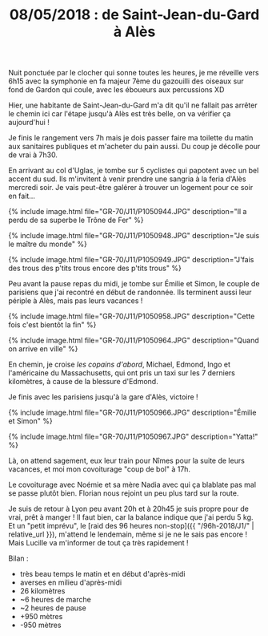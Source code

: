 ﻿---
title: "08/05/2018 : de Saint-Jean-du-Gard à Alès"
permalink: /GR-70/J11/
sidebar:
  nav: "gr_70"
---

Nuit ponctuée par le clocher qui sonne toutes les heures, je me réveille vers 6h15 avec la symphonie en fa majeur 7ème du gazouilli des oiseaux sur fond de Gardon qui coule, avec les éboueurs aux percussions XD

Hier, une habitante de Saint-Jean-du-Gard m'a dit qu'il ne fallait pas arrêter le chemin ici car l'étape jusqu'à Alès est très belle, on va vérifier ça aujourd'hui !

Je finis le rangement vers 7h mais je dois passer faire ma toilette du matin aux sanitaires publiques et m'acheter du pain aussi. Du coup je décolle pour de vrai à 7h30.

En arrivant au col d'Uglas, je tombe sur 5 cyclistes qui papotent avec un bel accent du sud. Ils m'invitent à venir prendre une sangria à la feria d'Alès mercredi soir.
Je vais peut-être galérer à trouver un logement pour ce soir en fait...

{% include image.html file="GR-70/J11/P1050944.JPG" description="Il a perdu de sa superbe le Trône de Fer" %}

{% include image.html file="GR-70/J11/P1050948.JPG" description="Je suis le maître du monde" %}

{% include image.html file="GR-70/J11/P1050949.JPG" description="J'fais des trous des p'tits trous encore des p'tits trous" %}

Peu avant la pause repas du midi, je tombe sur Émilie et Simon, le couple de parisiens que j'ai recontré en début de randonnée. Ils terminent aussi leur périple à Alès, mais pas leurs vacances !

{% include image.html file="GR-70/J11/P1050958.JPG" description="Cette fois c'est bientôt la fin" %}

{% include image.html file="GR-70/J11/P1050964.JPG" description="Quand on arrive en ville" %}

En chemin, je croise *les copains d'abord*, Michael, Edmond, Ingo et l'américaine du Massachusetts, qui ont pris un taxi sur les 7 derniers kilomètres, à cause de la blessure d'Edmond.

Je finis avec les parisiens jusqu'à la gare d'Alès, victoire !

{% include image.html file="GR-70/J11/P1050966.JPG" description="Émilie et Simon" %}

{% include image.html file="GR-70/J11/P1050967.JPG" description="Yatta!" %}

Là, on attend sagement, eux leur train pour Nîmes pour la suite de leurs vacances, et moi mon covoiturage "coup de bol" à 17h.

Le covoiturage avec Noémie et sa mère Nadia avec qui ça blablate pas mal se passe plutôt bien. Florian nous rejoint un peu plus tard sur la route.

Je suis de retour à Lyon peu avant 20h et à 20h45 je suis propre pour de vrai, prêt à manger !
Il faut bien, car la balance indique que j'ai perdu 5 kg. Et un "petit imprévu", le [raid des 96 heures non-stop]({{ "/96h-2018/J1/" | relative_url }}), m'attend le lendemain, même si je ne le sais pas encore ! Mais Lucille va m'informer de tout ça très rapidement !

Bilan :
* très beau temps le matin et en début d'après-midi
* averses en milieu d'après-midi
* 26 kilomètres
* ~6 heures de marche
* ~2 heures de pause
* +950 mètres
* -950 mètres
